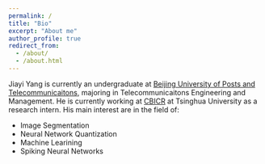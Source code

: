 ```yaml
---
permalink: /
title: "Bio"
excerpt: "About me"
author_profile: true
redirect_from:
  - /about/
  - /about.html
---
```

Jiayi Yang is currently an undergraduate at [Beijing University of Posts and Telecommunicaitons](https://english.bupt.edu.cn), majoring in Telecommunicaitons Engineering and Management. He is currently working at [CBICR](https://www.cbicr.tsinghua.edu.cn/wordpress/english) at Tsinghua University as a research intern. His main interest are in the field of:
* Image Segmentation
* Neural Network Quantization
* Machine Learining
* Spiking Neural Networks
